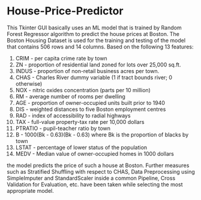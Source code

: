 # **House-Price-Predictor**

This Tkinter GUI basically uses an ML model that is trained by Random Forest Regressor algorithm to predict the house prices at Boston. The Boston Housing Dataset is used for the training and testing of the model that contains 506 rows and 14 columns. Based on the following 13 features:

1. CRIM - per capita crime rate by town
2. ZN - proportion of residential land zoned for lots over 25,000 sq.ft.
3. INDUS - proportion of non-retail business acres per town.
4. CHAS - Charles River dummy variable (1 if tract bounds river; 0 otherwise)
5. NOX - nitric oxides concentration (parts per 10 million)
6. RM - average number of rooms per dwelling
7. AGE - proportion of owner-occupied units built prior to 1940
8. DIS - weighted distances to five Boston employment centres
9. RAD - index of accessibility to radial highways
10. TAX - full-value property-tax rate per 10,000 dollars
11. PTRATIO - pupil-teacher ratio by town
12. B - 1000(Bk - 0.63)(Bk - 0.63) where Bk is the proportion of blacks by town
13. LSTAT - percentage of lower status of the population
14. MEDV - Median value of owner-occupied homes in 1000 dollars

the model predicts the price of such a house at Boston. Further measures such as Stratified Shuffling with respect to CHAS, Data Preprocessing using SimpleImputer and StandardScaler inside a common Pipeline, Cross Validation for Evaluation, etc. have been taken while selecting the most appropriate model.
